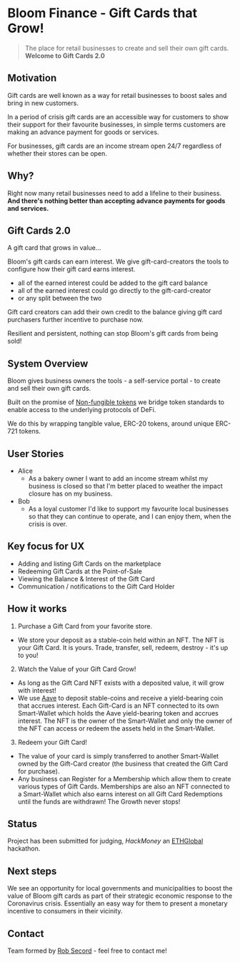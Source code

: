 # Bloom Finance - Gift Cards that Grow!
> The place for retail businesses to create and sell their own gift cards. **Welcome to Gift Cards 2.0**

## Motivation

Gift cards are well known as a way for retail businesses to boost sales and bring in new customers.

In a period of crisis gift cards are an accessible way for customers to show their support for their favourite businesses, in simple terms customers are making an advance payment for goods or services.

For businesses, gift cards are an income stream open 24/7 regardless of whether their stores can be open.

## Why?

Right now many retail businesses need to add a lifeline to their business. **And there's nothing better than accepting advance payments for goods and services.**

## Gift Cards 2.0

A gift card that grows in value...

Bloom's gift cards can earn interest. We give gift-card-creators the tools to configure how their gift card earns interest.

- all of the earned interest could be added to the gift card balance
- all of the earned interest could go directly to the gift-card-creator
- or any split between the two

Gift card creators can add their own credit to the balance giving gift card purchasers further incentive to purchase now.

Resilient and persistent, nothing can stop Bloom's gift cards from being sold!

## System Overview

Bloom gives business owners the tools - a self-service portal - to create and sell their own gift cards.

Built on the promise of [Non-fungible tokens](https://opensea.io/blog/guides/non-fungible-tokens/) we bridge token standards to enable access to the underlying protocols of DeFi.

We do this by wrapping tangible value, ERC-20 tokens, around unique ERC-721 tokens.

## User Stories

* Alice
  - As a bakery owner I want to add an income stream whilst my business is closed so that I'm better placed to weather the impact closure has on my business.
* Bob
  - As a loyal customer I'd like to support my favourite local businesses so that they can continue to operate, and I can enjoy them, when the crisis is over.

## Key focus for UX

- Adding and listing Gift Cards on the marketplace
- Redeeming Gift Cards at the Point-of-Sale
- Viewing the Balance & Interest of the Gift Card
- Communication / notifications to the Gift Card Holder

## How it works

1. Purchase a Gift Card from your favorite store.

- We store your deposit as a stable-coin held within an NFT.  The NFT is your Gift Card.  It is yours.  Trade, transfer, sell, redeem, destroy - it's up to you!  

2. Watch the Value of your Gift Card Grow!

- As long as the Gift Card NFT exists with a deposited value, it will grow with interest!
- We use [Aave](https://aave.com/) to deposit stable-coins and receive a yield-bearing coin that accrues interest.  Each Gift-Card is an NFT connected to its own Smart-Wallet which holds the Aave yield-bearing token and accrues interest.  The NFT is the owner of the Smart-Wallet and only the owner of the NFT can access or redeem the assets held in the Smart-Wallet.  

3. Redeem your Gift Card!

- The value of your card is simply transferred to another Smart-Wallet owned by the Gift-Card creator (the business that created the Gift Card for purchase).
- Any business can Register for a Membership which allow them to create various types of Gift Cards.  Memberships are also an NFT connected to a Smart-Wallet which also earns interest on all Gift Card Redemptions until the funds are withdrawn!  The Growth never stops!


## Status
Project has been submitted for judging, _HackMoney_ an [ETHGlobal](https://www.ethglobal.co/) hackathon.

## Next steps
We see an opportunity for local governments and municipalities to boost the value of Bloom gift cards as part of their strategic economic response to the Coronavirus crisis. Essentially an easy way for them to present a monetary incentive to consumers in their vicinity.

## Contact
Team formed by [Rob Secord](https://twitter.com/robsecord) - feel free to contact me!
